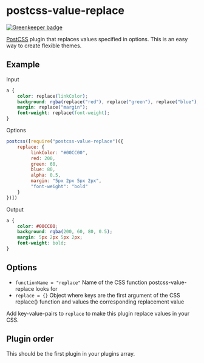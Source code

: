 # postcss-value-replace

[![Greenkeeper badge](https://badges.greenkeeper.io/Jaid/postcss-value-replace.svg)](https://greenkeeper.io/)

[PostCSS](https://github.com/postcss/postcss) plugin that replaces values specified in options. This is an easy way to create flexible themes.

## Example

Input
```css
a {
    color: replace(linkColor);
    background: rgba(replace("red"), replace("green"), replace("blue"), replace(alpha));
    margin: replace("margin");
    font-weight: replace(font-weight);
}
```
Options
```js
postcss([require("postcss-value-replace")({
    replace: {
         linkColor: "#00CC00",
         red: 200,
         green: 60,
         blue: 80,
         alpha: 0.5,
         margin: "5px 2px 5px 2px",
         "font-weight": "bold"
    }
})])
```
Output
```css
a {
    color: #00CC00;
    background: rgba(200, 60, 80, 0.5);
    margin: 5px 2px 5px 2px;
    font-weight: bold;
}
```

## Options

 - `functionName = "replace"` Name of the CSS function postcss-value-replace looks for
 - `replace = {}` Object where keys are the first argument of the CSS replace() function and values the corresponding replacement value

Add key-value-pairs to `replace` to make this plugin replace values in your CSS.

## Plugin order

This should be the first plugin in your plugins array.